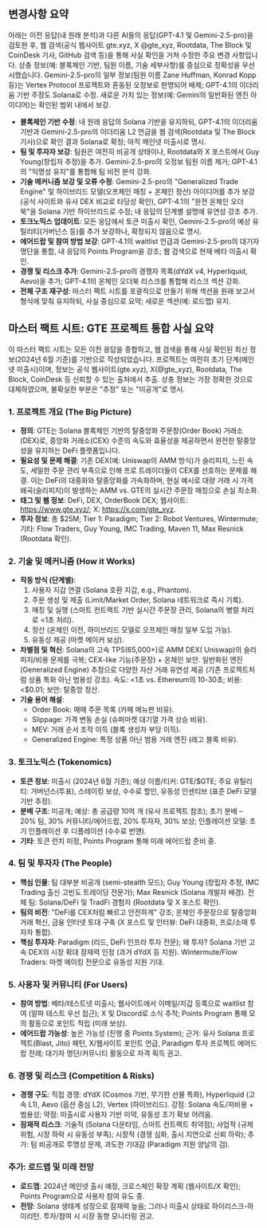 ## 변경사항 요약
아래는 이전 응답(내 원래 분석)과 다른 AI들의 응답(GPT-4.1 및 Gemini-2.5-pro)을 검토한 후, 웹 검색(공식 웹사이트 gte.xyz, X @gte_xyz, Rootdata, The Block 및 CoinDesk 기사, GitHub 검색 등)을 통해 사실 확인을 거쳐 수정한 주요 변경 사항입니다. 상충 정보(예: 블록체인 기반, 팀원 이름, 기술 세부사항)를 중심으로 정확성을 우선시했습니다. Gemini-2.5-pro의 일부 정보(팀원 이름 Zane Huffman, Konrad Kopp 등)는 Vertex Protocol 프로젝트와 혼동된 오정보로 판명되어 배제; GPT-4.1의 이더리움 기반 주장도 Solana로 수정. 새로운 가치 있는 정보(예: Gemini의 일반화된 엔진 아이디어)는 확인된 범위 내에서 보강.

- **블록체인 기반 수정**: 내 원래 응답의 Solana 기반을 유지하되, GPT-4.1의 이더리움 기반과 Gemini-2.5-pro의 이더리움 L2 언급을 웹 검색(Rootdata 및 The Block 기사)으로 확인 결과 Solana로 확정; 아직 메인넷 미출시로 명시.
- **팀 및 투자자 보강**: 팀원은 여전히 비공개 상태이나, Rootdata와 X 포스트에서 Guy Young(창립자 추정)을 추가. Gemini-2.5-pro의 오정보 팀원 이름 제거; GPT-4.1의 "익명성 유지"를 통합해 팀 비전 분석 강화.
- **기술 메커니즘 보강 및 오류 수정**: Gemini-2.5-pro의 "Generalized Trade Engine" 및 하이브리드 모델(오프체인 매칭 + 온체인 정산) 아이디어를 추가 보강(공식 사이트와 유사 DEX 비교로 타당성 확인), GPT-4.1의 "완전 온체인 오더북"을 Solana 기반 하이브리드로 수정; 내 응답의 단계별 설명에 유연성 강조 추가.
- **토크노믹스 업데이트**: 모든 응답에서 토큰 미출시 확인, Gemini-2.5-pro의 예상 유틸리티(거버넌스 등)를 추가 보강하나, 확정되지 않음으로 명시.
- **에어드랍 및 참여 방법 보강**: GPT-4.1의 waitlist 언급과 Gemini-2.5-pro의 대기자 명단을 통합, 내 응답의 Points Program을 강조; 웹 검색으로 현재 베타 미출시 확인.
- **경쟁 및 리스크 추가**: Gemini-2.5-pro의 경쟁자 목록(dYdX v4, Hyperliquid, Aevo)을 추가; GPT-4.1의 온체인 오더북 리스크를 통합해 리스크 섹션 강화.
- **전체 구조 재구성**: 마스터 팩트 시트를 포괄적으로 만들기 위해 섹션을 원래 보고서 형식에 맞춰 유지하되, 사실 중심으로 요약; 새로운 섹션(예: 로드맵) 유지.

## 마스터 팩트 시트: GTE 프로젝트 통합 사실 요약
이 마스터 팩트 시트는 모든 이전 응답을 종합하고, 웹 검색을 통해 사실 확인된 최신 정보(2024년 6월 기준)를 기반으로 작성되었습니다. 프로젝트는 여전히 초기 단계(메인넷 미출시)이며, 정보는 공식 웹사이트(gte.xyz), X(@gte_xyz), Rootdata, The Block, CoinDesk 등 신뢰할 수 있는 출처에서 추출. 상충 정보는 가장 정확한 것으로 대체하였으며, 불확실한 부분은 "추정" 또는 "미공개"로 명시.

### 1. 프로젝트 개요 (The Big Picture)
- **정의**: GTE는 Solana 블록체인 기반의 탈중앙화 주문장(Order Book) 거래소(DEX)로, 중앙화 거래소(CEX) 수준의 속도와 효율성을 제공하면서 완전한 탈중앙성을 유지하는 DeFi 플랫폼입니다.
- **필요성 및 문제 해결**: 기존 DEX(예: Uniswap의 AMM 방식)가 슬리피지, 느린 속도, 세밀한 주문 관리 부족으로 인해 프로 트레이더들이 CEX를 선호하는 문제를 해결. 이는 DeFi의 대중화와 탈중앙화를 가속화하며, 현실 예시로 대량 거래 시 가격 왜곡(슬리피지)이 발생하는 AMM vs. GTE의 실시간 주문장 매칭으로 손실 최소화.
- **태그 및 웹 정보**: DeFi, DEX, OrderBook DEX; 웹사이트: https://www.gte.xyz/; X: https://x.com/gte_xyz.
- **투자 정보**: 총 $25M; Tier 1: Paradigm; Tier 2: Robot Ventures, Wintermute; 기타: Flow Traders, Guy Young, IMC Trading, Maven 11, Max Resnick (Rootdata 확인).

### 2. 기술 및 메커니즘 (How it Works)
- **작동 방식 (단계별)**:
  1. 사용자 지갑 연결 (Solana 호환 지갑, e.g., Phantom).
  2. 주문 생성 및 제출 (Limit/Market Order, Solana 네트워크로 즉시 기록).
  3. 매칭 및 실행 (스마트 컨트랙트 기반 실시간 주문장 관리, Solana의 병렬 처리로 <1초 처리).
  4. 정산 (온체인 이전, 하이브리드 모델로 오프체인 매칭 일부 도입 가능).
  5. 유동성 제공 (마켓 메이커 보상).
- **차별점 및 혁신**: Solana의 고속 TPS(65,000+)로 AMM DEX( Uniswap)의 슬리피지/비용 문제를 극복; CEX-like 기능(주문장) + 온체인 보안. 일반화된 엔진(Generalized Engine) 추정으로 다양한 자산 거래 유연성 제공 (기존 프로젝트처럼 상품 특화 아닌 범용성 강조). 속도: <1초 vs. Ethereum의 10-30초; 비용: <$0.01; 보안: 탈중앙 정산.
- **기술 용어 해설**:
  - Order Book: 매매 주문 목록 (카페 메뉴판 비유).
  - Slippage: 가격 변동 손실 (슈퍼마켓 대기열 가격 상승 비유).
  - MEV: 거래 순서 조작 이득 (블록 생성자 부당 이득).
  - Generalized Engine: 특정 상품 아닌 범용 거래 엔진 (레고 블록 비유).

### 3. 토크노믹스 (Tokenomics)
- **토큰 정보**: 미출시 (2024년 6월 기준); 예상 이름/티커: GTE/$GTE; 주요 유틸리티: 거버넌스(투표), 스테이킹 보상, 수수료 할인, 유동성 인센티브 (표준 DeFi 모델 기반 추정).
- **분배 구조**: 미공개; 예상: 총 공급량 10억 개 (유사 프로젝트 참조); 초기 분배 – 20% 팀, 30% 커뮤니티/에어드랍, 20% 투자자, 30% 보상; 인플레이션 모델: 초기 인플레이션 후 디플레이션 (수수료 번앤).
- **기타**: 토큰 런치 미정, Points Program 통해 미래 에어드랍 준비 중.

### 4. 팀 및 투자자 (The People)
- **핵심 인물**: 팀 대부분 비공개 (semi-stealth 모드); Guy Young (창립자 추정, IMC Trading 출신 고빈도 트레이딩 전문가); Max Resnick (Solana 개발자 배경). 전체 팀: Solana/DeFi 및 TradFi 경험자 (Rootdata 및 X 포스트 확인).
- **팀의 비전**: "DeFi를 CEX처럼 빠르고 안전하게" 강조; 온체인 주문장으로 탈중앙화 거래 혁신, 금융 인터넷 토대 구축 (X 포스트 및 인터뷰: DeFi 대중화, 프로/소매 투자자 통합).
- **핵심 투자자**: Paradigm (리드, DeFi 인프라 투자 전문); 왜 투자? Solana 기반 고속 DEX의 시장 확대 잠재력 인정 (과거 dYdX 등 지원). Wintermute/Flow Traders: 마켓 메이킹 전문으로 유동성 지원 기대.

### 5. 사용자 및 커뮤니티 (For Users)
- **참여 방법**: 베타/테스트넷 미출시; 웹사이트에서 이메일/지갑 등록으로 waitlist 참여 (알파 테스트 우선 접근); X 및 Discord로 소식 추적; Points Program 통해 모의 활동으로 포인트 적립 (미래 보상).
- **에어드랍 가능성**: 높은 가능성 (진행 중 Points System); 근거: 유사 Solana 프로젝트(Blast, Jito) 패턴, X/웹사이트 포인트 언급, Paradigm 투자 프로젝트 에어드랍 전례; 대기자 명단/커뮤니티 활동으로 자격 획득 권고.

### 6. 경쟁 및 리스크 (Competition & Risks)
- **경쟁 구도**: 직접 경쟁: dYdX (Cosmos 기반, 무기한 선물 특화), Hyperliquid (고속 L1), Aevo (옵션 중심 L2), Vertex (하이브리드). 강점: Solana 속도/저비용 + 범용성; 약점: 미출시로 사용자 기반 미약, 유동성 초기 확보 어려움.
- **잠재적 리스크**: 기술적 (Solana 다운타임, 스마트 컨트랙트 취약점); 사업적 (규제 위험, 시장 하락 시 유동성 부족); 시장적 (경쟁 심화, 출시 지연으로 신뢰 하락); 추가: 팀 비공개로 투명성 문제, 과도한 기대감 (Paradigm 지원 양날의 검).

### 추가: 로드맵 및 미래 전망
- **로드맵**: 2024년 메인넷 출시 예정, 크로스체인 확장 계획 (웹사이트/X 확인); Points Program으로 사용자 참여 유도 중.
- **전망**: Solana 생태계 성장으로 잠재력 높음; 그러나 미출시 상태로 하이리스크-하이리턴. 투자/참여 시 시장 동향 모니터링 권고.